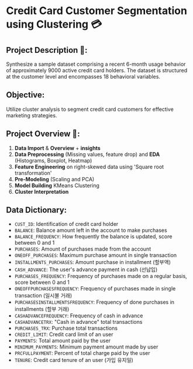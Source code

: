 # Credit Card Customer Segmentation using Clustering 💳

## Project Description 📌: 
Synthesize a sample dataset comprising a recent 6-month usage behavior of approximately 9000 active credit card holders. The dataset is structured at the customer level and encompasses 18 behavioral variables.

## Objective: 
Utilize cluster analysis to segment credit card customers for effective marketing strategies.

## Project Overview 📖: 
1. **Data Import** & **Overview** + **insights**
2. **Data Preprocessing** (Missing values, feature drop) and **EDA** (Histograms, Boxplot, Heatmap)
3. **Feature Engineering** on right-skewed data using 'Square root transformation'
4. **Pre-Modeling** (Scaling and PCA)
5. **Model Building** KMeans Clustering
6. **Cluster Interpretation**

## Data Dictionary:
- `CUST_ID`: Identification of credit card holder
- `BALANCE`: Balance amount left in the account to make purchases
- `BALANCE_FREQUENCY`: How frequently the balance is updated, score between 0 and 1
- `PURCHASES`: Amount of purchases made from the account
- `ONEOFF_PURCHASES`: Maximum purchase amount in single transaction
- `INSTALLMENTS_PURCHASES`: Amount purchase in installment (할부액)
- `CASH_ADVANCE`: The user's advance payment in cash (선납입)
- `PURCHASES_FREQUENCY`: Frequency of purchases made on a regular basis, score between 0 and 1
- `ONEOFFPURCHASESFREQUENCY`: Frequency of purchases made in single transaction (일시불 거래)
- `PURCHASESINSTALLMENTSFREQUENCY`: Frequency of done purchases in installments (할부 거래)
- `CASHADVANCEFREQUENCY`: Frequency of cash in advance
- `CASHADVANCETRX`: "Cash in advance" total transactions
- `PURCHASES_TRX`: Purchase total transactions
- `CREDIT_LIMIT`: Credit card limit of an user
- `PAYMENTS`: Total amount paid by the user
- `MINIMUM_PAYMENTS`: Minimum payment amount made by user
- `PRCFULLPAYMENT`: Percent of total charge paid by the user
- `TENURE`: Credit card tenure of an user (가입 유지일)
